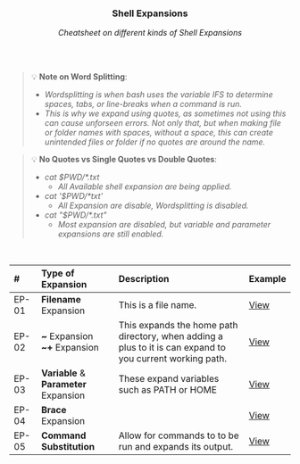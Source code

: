 <div align="center">
    <h3>Shell Expansions</h3>
    <p>
        <em>Cheatsheet on different kinds of Shell Expansions</em>
    </p>
</div>

<br>
<br>

> 💡 **Note on Word Splitting**:
> - _Wordsplitting is when bash uses the variable IFS to determine spaces, tabs, or line-breaks when a command is run._
> - _This is why we expand using quotes, as sometimes not using this can cause unforseen errors. Not only that, but when making file or folder names with spaces, without a space, this can create unintended files or folder if no quotes are around the name._


> 💡 **No Quotes vs Single Quotes vs Double Quotes**:
> - _cat $PWD/*.txt_
>   - _All Available shell expansion are being applied._
> - _cat '$PWD/*txt'_
>   - _All Expansion are disable, Wordsplitting is disabled._
> - _cat "$PWD/*.txt"_
>   - _Most expansion are disabled, but variable and parameter expansions are still enabled._

<br>

|#|Type of Expansion|Description|Example|
|:---|:---|:---|:---|
|EP-01|**Filename** Expansion|This is a file name.|[View](#filename)|
|EP-02|**~** Expansion<br>**~+** Expansion|This expands the home path directory, when adding a plus to it is can expand to you current working path.|[View](#tilde)|
|EP-03|**Variable** & **Parameter** Expansion|These expand variables such as PATH or HOME|[View](#variable--parameter)|
|EP-04|**Brace** Expansion||[View](#brace)|
|EP-05|**Command Substitution**|Allow for commands to to be run and expands its output.|[View](#command-substitution)|
